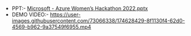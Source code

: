 * PPT:-
[Microsoft - Azure Women’s Hackathon 2022.pptx](https://github.com/sakshi0210/BeingQueen/files/8940333/Microsoft.-.Azure.Women.s.Hackathon.2022.pptx)
* DEMO VIDEO:-
https://user-images.githubusercontent.com/73066338/174628429-8f1130f4-62d0-4569-b962-9a37549f6955.mp4


